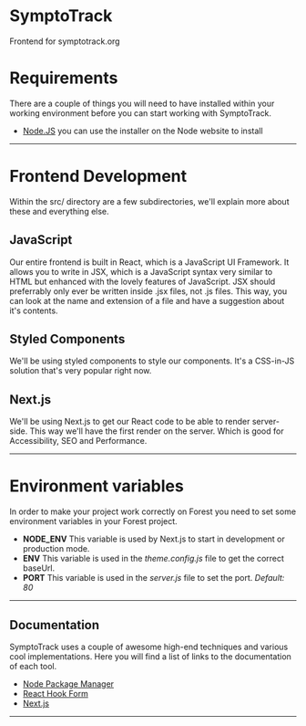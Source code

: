 # SymptoTrack

Frontend for symptotrack.org

# Requirements

There are a couple of things you will need to have installed within your working environment before you can start working with SymptoTrack.

- [Node.JS](https://nodejs.org/en/) you can use the installer on the Node website to install

---

# Frontend Development

Within the src/ directory are a few subdirectories, we'll explain more about these and everything else.

## JavaScript

Our entire frontend is built in React, which is a JavaScript UI Framework. It allows you to write in JSX, which is a JavaScript syntax very similar to HTML but enhanced with the lovely features of JavaScript. JSX should preferrably only ever be written inside .jsx files, not .js files. This way, you can look at the name and extension of a file and have a suggestion about it's contents.

## Styled Components

We'll be using styled components to style our components. It's a CSS-in-JS solution that's very popular right now.

## Next.js

We'll be using Next.js to get our React code to be able to render server-side. This way we'll have the first render on the server. Which is good for Accessibility, SEO and Performance.

---

# Environment variables

In order to make your project work correctly on Forest you need to set some environment variables in your Forest project.

- **NODE_ENV** This variable is used by Next.js to start in development or production mode.
- **ENV** This variable is used in the _theme.config.js_ file to get the correct baseUrl.
- **PORT** This variable is used in the _server.js_ file to set the port. _Default: 80_

---

## Documentation

SymptoTrack uses a couple of awesome high-end techniques and various cool implementations. Here you will find a list of links to the documentation of each tool.

- [Node Package Manager](https://docs.npmjs.com/)
- [React Hook Form](https://react-hook-form.com/)
- [Next.js](https://nextjs.org/)

---
